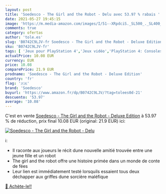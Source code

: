 ```yaml
---
layout: post
title: 'Soedesco - The Girl and the Robot - Delu avec 53.97 % rabais '
date: 2021-05-27 19:45:15
image: 'https://m.media-amazon.com/images/I/51--XRpdciS._SL500_._SL400_.jpg'
comments: true
category: ofertas
author: 'tole.es'
slug: 'B0742C9LJV-fr Soedesco - The Girl and the Robot - Deluxe Edition'
sku: 'B0742C9LJV-fr'
tags: [ 'Jeux pour PlayStation 4','Jeux vidéo','PlayStation 4: Consoles, jeux et accessoires','soedesco', ]
actualPrice: 10.08 EUR
currency: EUR
price: 10.08
comparePrice: 21.9 EUR
prodname: 'Soedesco - The Girl and the Robot - Deluxe Edition'
country: 'fr'
flag: '🇫🇷'
brand: 'Soedesco'
buyurl: 'https://www.amazon.fr/dp/B0742C9LJV/?tag=tolees0d-21'
descuento: '53.97'
average: '10.08'
---
```


C'est en vente [Soedesco - The Girl and the Robot - Deluxe Edition](https://www.amazon.fr/dp/B0742C9LJV/?tag=tolees0d-21)  à  53.97 % de réduction, prix final  10.08 EUR (original: 21.9 EUR) ici:

[![Soedesco - The Girl and the Robot - Delu](https://m.media-amazon.com/images/I/51--XRpdciS._SL500_._SL400_.jpg)](https://www.amazon.fr/dp/B0742C9LJV/?tag=tolees0d-21)

ℹ️:

- Il raconte aux joueurs le récit dune nouvelle amitié trouvée entre une jeune fille et un robot
- The girl and the robot offre une histoire primée dans un monde de conte de fées
- Leur lien est immédiatement testé lorsquils essaient tous deux déchapper aux griffes dune sorcière maléfique

[🛒 Achète-le!!](https://www.amazon.fr/dp/B0742C9LJV/?tag=tolees0d-21)
